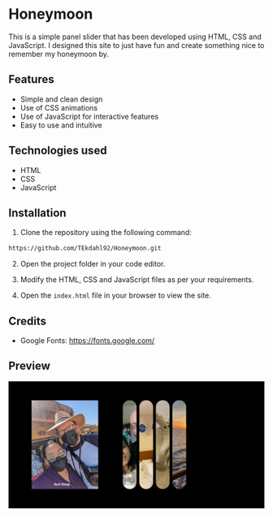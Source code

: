 # Honeymoon
This is a simple panel slider that has been developed using HTML, CSS and JavaScript. I designed this site to just have fun and create something nice to remember my honeymoon by.

## Features
* Simple and clean design
* Use of CSS animations
* Use of JavaScript for interactive features
* Easy to use and intuitive 

## Technologies used
* HTML
* CSS
* JavaScript

## Installation
1. Clone the repository using the following command:

``` bash
https://github.com/TEkdahl92/Honeymoon.git
```
2. Open the project folder in your code editor.

3. Modify the HTML, CSS and JavaScript files as per your requirements.

4. Open the `index.html` file in your browser to view the site.

## Credits
* Google Fonts: https://fonts.google.com/

## Preview
![Mini Website](./images/image.png)
